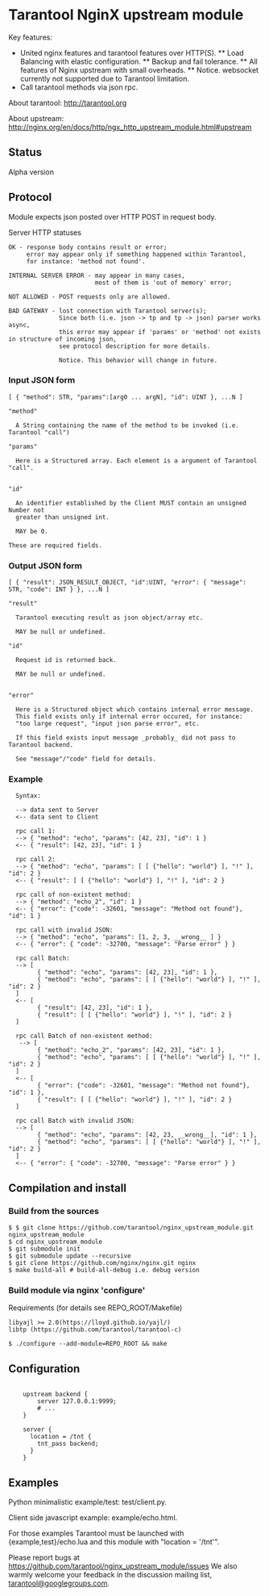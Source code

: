 # Tarantool NginX upstream module

  Key features:
  * United nginx features and tarantool features over HTTP(S).
  ** Load Balancing with elastic configuration.
  ** Backup and fail tolerance.
  ** All features of Nginx upstream with small overheads.
  ** Notice. websocket currently not supported due to Tarantool limitation.
  * Call tarantool methods via json rpc.

  About tarantool: http://tarantool.org
  
  About upstream: http://nginx.org/en/docs/http/ngx_http_upstream_module.html#upstream

## Status

Alpha version

## Protocol

  Module expects json posted over HTTP POST in request body.
  
  Server HTTP statuses
  
    OK - response body contains result or error;
         error may appear only if something happened within Tarantool,
         for instance: 'method not found'.
    
    INTERNAL SERVER ERROR - may appear in many cases,
                            most of them is 'out of memory' error;
    
    NOT ALLOWED - POST requests only are allowed.
    
    BAD GATEWAY - lost connection with Tarantool server(s);
                  Since both (i.e. json -> tp and tp -> json) parser works async,
                  this error may appear if 'params' or 'method' not exists in structure of incoming json,
                  see protocol description for more details.
                  
                  Notice. This behavior will change in future.

### Input JSON form

    [ { "method": STR, "params":[arg0 ... argN], "id": UINT }, ...N ]

    "method"

      A String containing the name of the method to be invoked (i.e. Tarantool "call")

    "params"

      Here is a Structured array. Each element is a argument of Tarantool "call".
      

    "id"
    
      An identifier established by the Client MUST contain an unsigned Number not
      greater than unsigned int.
      
      MAY be 0.

    These are required fields.

### Output JSON form

    [ { "result": JSON_RESULT_OBJECT, "id":UINT, "error": { "message": STR, "code": INT } }, ...N ]

    "result"

      Tarantool executing result as json object/array etc.
      
      MAY be null or undefined.

    "id"

      Request id is returned back.
      
      MAY be null or undefined.


    "error"

      Here is a Structured object which contains internal error message.
      This field exists only if internal error occured, for instance:
      "too large request", "input json parse error", etc.

      If this field exists input message _probably_ did not pass to Tarantool backend.

      See "message"/"code" field for details.
      
      
### Example

      Syntax:
      
      --> data sent to Server
      <-- data sent to Client
      
      rpc call 1:
      --> { "method": "echo", "params": [42, 23], "id": 1 }
      <-- { "result": [42, 23], "id": 1 }
      
      rpc call 2: 
      --> { "method": "echo", "params": [ [ {"hello": "world"} ], "!" ], "id": 2 }
      <-- { "result": [ [ {"hello": "world"} ], "!" ], "id": 2 }
      
      rpc call of non-existent method:
      --> { "method": "echo_2", "id": 1 } 
      <-- { "error": {"code": -32601, "message": "Method not found"}, "id": 1 }
      
      rpc call with invalid JSON:
      --> { "method": "echo", "params": [1, 2, 3, __wrong__ ] }
      <-- { "error": { "code": -32700, "message": "Parse error" } }
      
      rpc call Batch:
      --> [
            { "method": "echo", "params": [42, 23], "id": 1 },
            { "method": "echo", "params": [ [ {"hello": "world"} ], "!" ], "id": 2 }
      ]
      <-- [
            { "result": [42, 23], "id": 1 },
            { "result": [ [ {"hello": "world"} ], "!" ], "id": 2 }
      ]
      
      rpc call Batch of non-existent method:
       --> [
            { "method": "echo_2", "params": [42, 23], "id": 1 },
            { "method": "echo", "params": [ [ {"hello": "world"} ], "!" ], "id": 2 }
      ]
      <-- [
            { "error": {"code": -32601, "message": "Method not found"}, "id": 1 },
            { "result": [ [ {"hello": "world"} ], "!" ], "id": 2 }
      ]
      
      rpc call Batch with invalid JSON:
      --> [
            { "method": "echo", "params": [42, 23, __wrong__], "id": 1 },
            { "method": "echo", "params": [ [ {"hello": "world"} ], "!" ], "id": 2 }
      ]
      <-- { "error": { "code": -32700, "message": "Parse error" } }

## Compilation and install

### Build from the sources

    $ $ git clone https://github.com/tarantool/nginx_upstream_module.git nginx_upstream_module
    $ cd nginx_upstream_module
    $ git submodule init
    $ git submodule update --recursive
    $ git clone https://github.com/nginx/nginx.git nginx
    $ make build-all # build-all-debug i.e. debug version

### Build module via nginx 'configure'

  Requirements (for details see REPO_ROOT/Makefile)

    libyajl >= 2.0(https://lloyd.github.io/yajl/)
    libtp (https://github.com/tarantool/tarantool-c)

    $ ./configure --add-module=REPO_ROOT && make

## Configuration

```nginx

    upstream backend {
        server 127.0.0.1:9999;
        # ...
    }

    server {
      location = /tnt {
        tnt_pass backend;
      }
    }

```

## Examples

  Python minimalistic example/test: test/client.py.
  
  Client side javascript example: example/echo.html.
  
  For those examples Tarantool must be launched with {example,test}/echo.lua and this module with "location = '/tnt'".




Please report bugs at https://github.com/tarantool/nginx_upstream_module/issues
We also warmly welcome your feedback in the discussion mailing list, tarantool@googlegroups.com.
